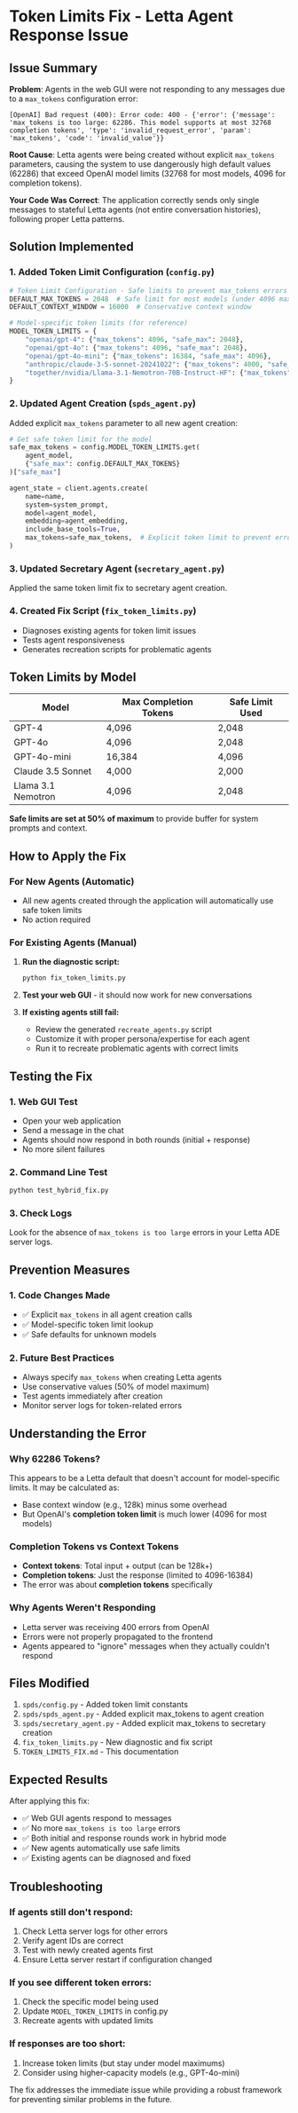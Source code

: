 # Token Limits Fix - Letta Agent Response Issue

## Issue Summary

**Problem**: Agents in the web GUI were not responding to any messages due to a `max_tokens` configuration error:
```
[OpenAI] Bad request (400): Error code: 400 - {'error': {'message': 'max_tokens is too large: 62286. This model supports at most 32768 completion tokens', 'type': 'invalid_request_error', 'param': 'max_tokens', 'code': 'invalid_value'}}
```

**Root Cause**: Letta agents were being created without explicit `max_tokens` parameters, causing the system to use dangerously high default values (62286) that exceed OpenAI model limits (32768 for most models, 4096 for completion tokens).

**Your Code Was Correct**: The application correctly sends only single messages to stateful Letta agents (not entire conversation histories), following proper Letta patterns.

## Solution Implemented

### 1. Added Token Limit Configuration (`config.py`)
```python
# Token Limit Configuration - Safe limits to prevent max_tokens errors
DEFAULT_MAX_TOKENS = 2048  # Safe limit for most models (under 4096 max)
DEFAULT_CONTEXT_WINDOW = 16000  # Conservative context window

# Model-specific token limits (for reference)
MODEL_TOKEN_LIMITS = {
    "openai/gpt-4": {"max_tokens": 4096, "safe_max": 2048},
    "openai/gpt-4o": {"max_tokens": 4096, "safe_max": 2048},
    "openai/gpt-4o-mini": {"max_tokens": 16384, "safe_max": 4096},
    "anthropic/claude-3-5-sonnet-20241022": {"max_tokens": 4000, "safe_max": 2000},
    "together/nvidia/Llama-3.1-Nemotron-70B-Instruct-HF": {"max_tokens": 4096, "safe_max": 2048},
}
```

### 2. Updated Agent Creation (`spds_agent.py`)
Added explicit `max_tokens` parameter to all new agent creation:
```python
# Get safe token limit for the model
safe_max_tokens = config.MODEL_TOKEN_LIMITS.get(
    agent_model,
    {"safe_max": config.DEFAULT_MAX_TOKENS}
)["safe_max"]

agent_state = client.agents.create(
    name=name,
    system=system_prompt,
    model=agent_model,
    embedding=agent_embedding,
    include_base_tools=True,
    max_tokens=safe_max_tokens,  # Explicit token limit to prevent errors
)
```

### 3. Updated Secretary Agent (`secretary_agent.py`)
Applied the same token limit fix to secretary agent creation.

### 4. Created Fix Script (`fix_token_limits.py`)
- Diagnoses existing agents for token limit issues
- Tests agent responsiveness
- Generates recreation scripts for problematic agents

## Token Limits by Model

| Model | Max Completion Tokens | Safe Limit Used |
|-------|----------------------|-----------------|
| GPT-4 | 4,096 | 2,048 |
| GPT-4o | 4,096 | 2,048 |
| GPT-4o-mini | 16,384 | 4,096 |
| Claude 3.5 Sonnet | 4,000 | 2,000 |
| Llama 3.1 Nemotron | 4,096 | 2,048 |

**Safe limits are set at 50% of maximum** to provide buffer for system prompts and context.

## How to Apply the Fix

### For New Agents (Automatic)
- All new agents created through the application will automatically use safe token limits
- No action required

### For Existing Agents (Manual)
1. **Run the diagnostic script:**
   ```bash
   python fix_token_limits.py
   ```

2. **Test your web GUI** - it should now work for new conversations

3. **If existing agents still fail:**
   - Review the generated `recreate_agents.py` script
   - Customize it with proper persona/expertise for each agent
   - Run it to recreate problematic agents with correct limits

## Testing the Fix

### 1. Web GUI Test
- Open your web application
- Send a message in the chat
- Agents should now respond in both rounds (initial + response)
- No more silent failures

### 2. Command Line Test
```bash
python test_hybrid_fix.py
```

### 3. Check Logs
Look for the absence of `max_tokens is too large` errors in your Letta ADE server logs.

## Prevention Measures

### 1. Code Changes Made
- ✅ Explicit `max_tokens` in all agent creation calls
- ✅ Model-specific token limit lookup
- ✅ Safe defaults for unknown models

### 2. Future Best Practices
- Always specify `max_tokens` when creating Letta agents
- Use conservative values (50% of model maximum)
- Test agents immediately after creation
- Monitor server logs for token-related errors

## Understanding the Error

### Why 62286 Tokens?
This appears to be a Letta default that doesn't account for model-specific limits. It may be calculated as:
- Base context window (e.g., 128k) minus some overhead
- But OpenAI's **completion token limit** is much lower (4096 for most models)

### Completion Tokens vs Context Tokens
- **Context tokens**: Total input + output (can be 128k+)
- **Completion tokens**: Just the response (limited to 4096-16384)
- The error was about **completion tokens** specifically

### Why Agents Weren't Responding
- Letta server was receiving 400 errors from OpenAI
- Errors were not properly propagated to the frontend
- Agents appeared to "ignore" messages when they actually couldn't respond

## Files Modified

1. `spds/config.py` - Added token limit constants
2. `spds/spds_agent.py` - Added explicit max_tokens to agent creation
3. `spds/secretary_agent.py` - Added explicit max_tokens to secretary creation
4. `fix_token_limits.py` - New diagnostic and fix script
5. `TOKEN_LIMITS_FIX.md` - This documentation

## Expected Results

After applying this fix:
- ✅ Web GUI agents respond to messages
- ✅ No more `max_tokens is too large` errors
- ✅ Both initial and response rounds work in hybrid mode
- ✅ New agents automatically use safe limits
- ✅ Existing agents can be diagnosed and fixed

## Troubleshooting

### If agents still don't respond:
1. Check Letta server logs for other errors
2. Verify agent IDs are correct
3. Test with newly created agents first
4. Ensure Letta server restart if configuration changed

### If you see different token errors:
1. Check the specific model being used
2. Update `MODEL_TOKEN_LIMITS` in config.py
3. Recreate agents with updated limits

### If responses are too short:
1. Increase token limits (but stay under model maximums)
2. Consider using higher-capacity models (e.g., GPT-4o-mini)

The fix addresses the immediate issue while providing a robust framework for preventing similar problems in the future.
